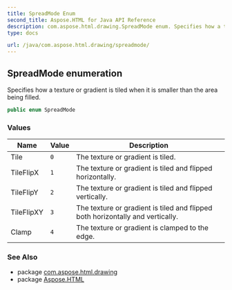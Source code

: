 ```yaml
---
title: SpreadMode Enum
second_title: Aspose.HTML for Java API Reference
description: com.aspose.html.drawing.SpreadMode enum. Specifies how a texture or gradient is tiled when it is smaller than the area being filled
type: docs

url: /java/com.aspose.html.drawing/spreadmode/
---
```

## SpreadMode enumeration

Specifies how a texture or gradient is tiled when it is smaller than the area being filled.

```java
public enum SpreadMode
```

### Values

| Name | Value | Description |
| --- | --- | --- |
| Tile | `0` | The texture or gradient is tiled. |
| TileFlipX | `1` | The texture or gradient is tiled and flipped horizontally. |
| TileFlipY | `2` | The texture or gradient is tiled and flipped vertically. |
| TileFlipXY | `3` | The texture or gradient is tiled and flipped both horizontally and vertically. |
| Clamp | `4` | The texture or gradient is clamped to the edge. |

### See Also

* package [com.aspose.html.drawing](../../com.aspose.html.drawing/)
* package [Aspose.HTML](../../)
